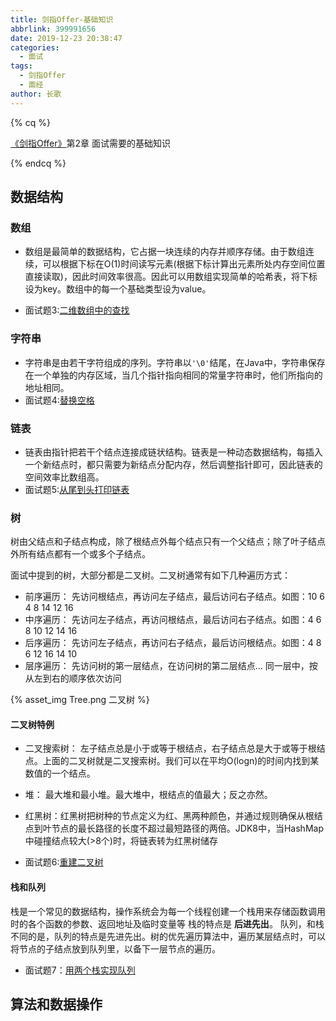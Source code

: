 ```yaml
---
title: 剑指Offer-基础知识
abbrlink: 399991656
date: 2019-12-23 20:38:47
categories:
  - 面试
tags:
  - 剑指Offer
  - 面经
author: 长歌
---
```




{% cq %}

[《剑指Offer》](https://book.douban.com/subject/6966465/)第2章 面试需要的基础知识

{% endcq %}

<!-- More -->

## 数据结构

### 数组
- 数组是最简单的数据结构，它占据一块连续的内存并顺序存储。由于数组连续，可以根据下标在O(1)时间读写元素(根据下标计算出元素所处内存空间位置直接读取)，因此时间效率很高。因此可以用数组实现简单的哈希表，将下标设为key。数组中的每一个基础类型设为value。

- 面试题3:[二维数组中的查找](../detail/1384360267.html)

### 字符串

- 字符串是由若干字符组成的序列。字符串以`'\0'`结尾，在Java中，字符串保存在一个单独的内存区域，当几个指针指向相同的常量字符串时，他们所指向的地址相同。
- 面试题4:[替换空格](../detail/3123224617.html)

### 链表

- 链表由指针把若干个结点连接成链状结构。链表是一种动态数据结构，每插入一个新结点时，都只需要为新结点分配内存，然后调整指针即可，因此链表的空间效率比数组高。
- 面试题5:[从尾到头打印链表](../detail/1532733633.html)

### 树
树由父结点和子结点构成，除了根结点外每个结点只有一个父结点；除了叶子结点外所有结点都有一个或多个子结点。

面试中提到的树，大部分都是二叉树。二叉树通常有如下几种遍历方式：
- 前序遍历： 先访问根结点，再访问左子结点，最后访问右子结点。如图：10 6 4 8 14 12 16
- 中序遍历： 先访问左子结点，再访问根结点，最后访问右子结点。如图：4 6 8 10 12 14 16
- 后序遍历： 先访问左子结点，再访问右子结点，最后访问根结点。如图：4 8 6 12 16 14 10
- 层序遍历： 先访问树的第一层结点，在访问树的第二层结点... 同一层中，按从左到右的顺序依次访问

{% asset_img Tree.png 二叉树 %}

#### 二叉树特例
- 二叉搜索树： 左子结点总是小于或等于根结点，右子结点总是大于或等于根结点。上面的二叉树就是二叉搜索树。我们可以在平均O(logn)的时间内找到某数值的一个结点。
- 堆： 最大堆和最小堆。最大堆中，根结点的值最大；反之亦然。
- 红黑树：红黑树把树种的节点定义为红、黑两种颜色，并通过规则确保从根结点到叶节点的最长路径的长度不超过最短路径的两倍。JDK8中，当HashMap中碰撞结点较大(>8个)时，将链表转为红黑树储存

- 面试题6:[重建二叉树](https://www.nowcoder.com/practice/8a19cbe657394eeaac2f6ea9b0f6fcf6?tpId=13&tqId=11157&tPage=1&rp=1&ru=/ta/coding-interviews&qru=/ta/coding-interviews/question-ranking)

#### 栈和队列
栈是一个常见的数据结构，操作系统会为每一个线程创建一个栈用来存储函数调用时的各个函数的参数、返回地址及临时变量等
栈的特点是 **后进先出**。
队列，和栈不同的是，队列的特点是先进先出。树的优先遍历算法中，遍历某层结点时，可以将节点的子结点放到队列里，以备下一层节点的遍历。

- 面试题7：[用两个栈实现队列](https://www.nowcoder.com/practice/54275ddae22f475981afa2244dd448c6?tpId=13&tqId=11158&tPage=1&rp=1&ru=/ta/coding-interviews&qru=/ta/coding-interviews/question-ranking)

## 算法和数据操作
